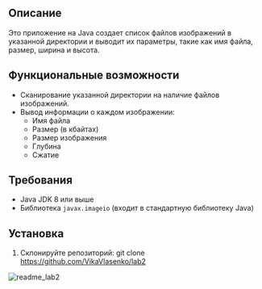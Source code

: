 ## Описание

Это приложение на Java создает список файлов изображений в указанной директории и выводит их параметры, такие как имя файла, размер, ширина и высота.

## Функциональные возможности

- Сканирование указанной директории на наличие файлов изображений.
- Вывод информации о каждом изображении:
  - Имя файла
  - Размер (в кбайтах)
  - Размер изображения
  - Глубина
  - Сжатие

## Требования

- Java JDK 8 или выше
- Библиотека `javax.imageio` (входит в стандартную библиотеку Java)

## Установка

1. Склонируйте репозиторий:
  git clone https://github.com/VikaVlasenko/lab2


![readme_lab2](https://github.com/user-attachments/assets/004289dc-6f44-4a86-b737-438ee47bc1cd)
